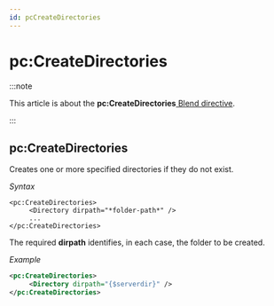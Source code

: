 ```yaml
---
id: pcCreateDirectories
---
```


# pc:CreateDirectories




:::note

This article is about the **pc:CreateDirectories**[ Blend directive](/docs/Repositories/Blend_directives).

:::

## **pc:CreateDirectories**

Creates one or more specified directories if they do not exist.

*Syntax*

```
<pc:CreateDirectories>
     <Directory dirpath="*folder-path*" />
     ...
</pc:CreateDirectories>
```

The required **dirpath** identifies, in each case, the folder to be created.

*Example*

```xml
<pc:CreateDirectories>
     <Directory dirpath="{$serverdir}" />
</pc:CreateDirectories>
```

 
